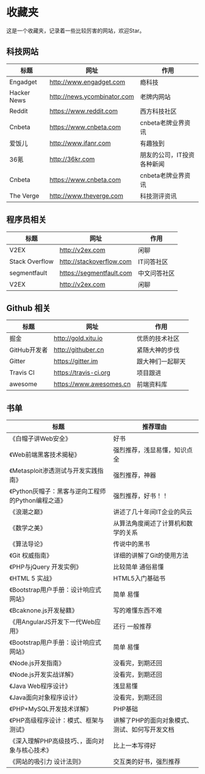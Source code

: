 # 收藏夹
这是一个收藏夹，记录着一些比较厉害的网站，欢迎Star。

## 科技网站
标题 | 网址 | 作用
-----|------|----
Engadget | http://www.engadget.com | 瘾科技
Hacker News	 | http://news.ycombinator.com | 老牌内网站
Reddit | https://www.reddit.com | 西方科技社区
Cnbeta | https://www.cnbeta.com | cnbeta老牌业界资讯
爱饭儿 | http://www.ifanr.com | 有趣独到
36氪	 | http://36kr.com | 朋友的公司，IT投资各种新闻
Cnbeta | https://www.cnbeta.com | cnbeta老牌业界资讯
The Verge | http://www.theverge.com | 科技测评资讯

## 程序员相关

标题 | 网址 | 作用
-----|------|----
V2EX | http://v2ex.com | 闲聊
Stack Overflow | http://stackoverflow.com | IT问答社区
segmentfault | https://segmentfault.com | 中文问答社区
V2EX | http://v2ex.com | 闲聊


## Github 相关

标题 | 网址 | 作用
-----|------|----
掘金 | http://gold.xitu.io | 优质的技术社区
GitHub开发者    | http://githuber.cn    | 紧随大神的步伐
Gitter    | https://gitter.im    | 跟大神们一起聊天
Travis CI    | https://travis-ci.org    | 项目跟进
awesome | https://www.awesomes.cn | 前端资料库




## 书单
标题 | 推荐理由 
-----|------
《白帽子讲Web安全》 | 好书
《Web前端黑客技术揭秘》 | 强烈推荐，浅显易懂，知识点全
《Metasploit渗透测试与开发实践指南》 | 强烈推荐，神器
《Python灰帽子：黑客与逆向工程师的Python编程之道》 | 强烈推荐，好书！！
《浪潮之巅》 | 讲述了几十年间IT企业的风云
《数学之美》 | 从算法角度阐述了计算机和数学的关系
《算法导论》 | 传说中的黑书
《Git 权威指南》 | 详细的讲解了Git的使用方法
《PHP与jQuery 开发实例》 | 比较简单 通俗易懂
《HTML 5 实战》 | HTML5入门基础书
《Bootstrap用户手册：设计响应式网站》 | 简单 易懂
《Bcaknone.js开发秘籍》 | 写的难懂东西不难
《用AngularJS开发下一代Web应用》 | 还行 一般推荐
《Bootstrap用户手册：设计响应式网站》 | 简单 易懂
《Node.js开发指南》 | 没看完，到期还回
《Node.js开发实战详解》 | 没看完，到期还回
《Java Web程序设计》 | 浅显易懂
《Java面向对象程序设计》 | 没看完，到期还回
《PHP+MySQL开发技术详解》 | PHP基础
《PHP高级程序设计：模式、框架与测试》 | 讲解了PHP的面向对象模式、测试、如何写开发文档
《深入理解PHP高级技巧、，面向对象与核心技术》 | 比上一本写得好
《网站的吸引力 设计法则》 | 交互类的好书，强烈推荐




